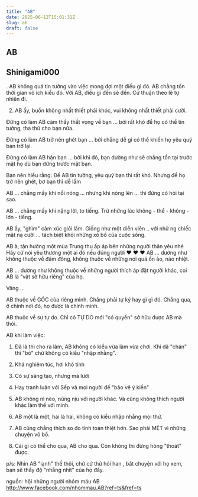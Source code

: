 ```yaml
---
title: "AB"
date: 2025-06-12T15:01:31Z
slug: ab
draft: false
---
```


## AB

## Shinigami000

. AB không quá tin tưởng vào việc mong đợi một điều gì đó. AB chẳng tốn thời gian vô ích kiểu đó. Với AB, điều gì đến sẽ đến. Cứ thuận theo lẽ tự nhiên đi.

2. AB ấy, buồn không nhất thiết phải khóc, vui không nhất thiết phải cười.


Đừng có làm AB cảm thấy thất vọng về bạn ... bởi rất khó để họ có thể tin tưởng, tha thứ cho bạn nữa.

Đừng có làm AB trở nên ghét bạn ... bởi chẳng dễ gì có thể khiến họ yêu quý bạn trở lại.


Đừng có làm AB hận bạn ... bởi khi đó, bạn dường như sẽ chẳng tồn tại trước mặt họ dù bạn đứng trước mặt bạn.

Bạn nên hiểu rằng: Để AB tin tưởng, yêu quý bạn thì rất khó. Nhưng để họ trở nên ghét, bơ bạn thì dễ lắm 


AB ... chẳng mấy khi nổi nóng ... nhưng khi nóng lên ... thì đừng có hỏi tại sao.
 

AB ... chẳng mấy khi nặng lời, to tiếng. Trừ những lúc không - thể - không - lớn - tiếng.

AB ấy, "ghìm" cảm xúc giỏi lắm. Giống như một diễn viên .. với nhữ
ng chiếc mặt nạ cười ... tách biệt khỏi những xô bồ của cuộc sống.

AB à, tận hưởng một mùa Trung thu ấp áp bên những người thân yêu nhé 
Hãy cứ nói yêu thương một ai đó nếu đúng người
♥ ♥ ♥
AB ... dường như không thuộc về đám đông, không thuộc về những nơi quá ồn ào, náo nhiệt.

AB ... dường như không thuộc về những người thích áp đặt người khác, coi AB là "vật sở hữu riêng" của họ.

Vâng ...

AB thuộc về GÓC của riêng mình. Chẳng phải tự kỷ hay gì gì đó. Chẳng qua, ở chính nơi đó, họ được là chính mình.

AB thuộc về sự tự do. Chỉ có TỰ DO mới "có quyền" sở hữu được AB mà thôi.

AB khi làm việc:

1. Đã là thì cho ra làm, AB không có kiểu vừa làm vừa chơi.
Khi đã "chán" thì "bỏ" chứ không có kiểu "nhập nhằng".

2. Khá nghiêm túc, hơi khó tính 

3. Có sự sáng tạo, nhưng mà lười 

4. Hay tranh luận với Sếp và mọi người để "bảo vệ ý kiến" 
1. AB không nì nèo, nũng nịu với người khác. Và cũng không thích người khác làm thế với mình.

2. AB một là một, hai là hai, không có kiểu nhập nhằng mọi thứ.

3. AB cũng chẳng thích so đo tính toán thiệt hơn. Sao phải MỆT vì những chuyện vô bổ.

4. Cái gì có thể cho qua, AB cho qua. Còn không thì đừng hòng "thoát" được.

p/s: Nhìn AB "lạnh" thế thôi, chứ cứ thử hỏi han , bắt chuyện với họ xem, bạn sẽ thấy độ "nhắng nhít" của họ đấy.


nguồn: hội những người nhóm máu AB
http://www.facebook.com/nhommau.AB?ref=ts&fref=ts
